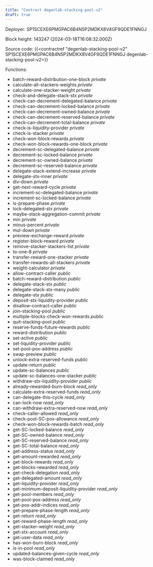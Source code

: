 ```yaml
---
title: "Contract degenlab-stacking-pool-v2"
draft: true
---
```

Deployer: SP1SCEXE6PMGPAC6B4N5P2MDKX8V4GF9QDE1FNNGJ


 



Block height: 143247 (2024-03-18T16:08:32.000Z)

Source code: {{<contractref "degenlab-stacking-pool-v2" SP1SCEXE6PMGPAC6B4N5P2MDKX8V4GF9QDE1FNNGJ degenlab-stacking-pool-v2>}}

Functions:

* batch-reward-distribution-one-block _private_
* calculate-all-stackers-weights _private_
* calculate-one-stacker-weight _private_
* check-and-delegate-stack-stx _private_
* check-can-decrement-delegated-balance _private_
* check-can-decrement-locked-balance _private_
* check-can-decrement-owned-balance _private_
* check-can-decrement-reserved-balance _private_
* check-can-decrement-total-balance _private_
* check-is-liquidity-provider _private_
* check-is-stacker _private_
* check-won-block-rewards _private_
* check-won-block-rewards-one-block _private_
* decrement-sc-delegated-balance _private_
* decrement-sc-locked-balance _private_
* decrement-sc-owned-balance _private_
* decrement-sc-reserved-balance _private_
* delegate-stack-extend-increase _private_
* delegate-stx-inner _private_
* div-down _private_
* get-next-reward-cycle _private_
* increment-sc-delegated-balance _private_
* increment-sc-locked-balance _private_
* is-prepare-phase _private_
* lock-delegated-stx _private_
* maybe-stack-aggregation-commit _private_
* min _private_
* minus-percent _private_
* mul-down _private_
* preview-exchange-reward _private_
* register-block-reward _private_
* remove-stacker-stackers-list _private_
* to-one-8 _private_
* transfer-reward-one-stacker _private_
* transfer-rewards-all-stackers _private_
* weight-calculator _private_
* allow-contract-caller _public_
* batch-reward-distribution _public_
* delegate-stack-stx _public_
* delegate-stack-stx-many _public_
* delegate-stx _public_
* deposit-stx-liquidity-provider _public_
* disallow-contract-caller _public_
* join-stacking-pool _public_
* multiple-blocks-check-won-rewards _public_
* quit-stacking-pool _public_
* reserve-funds-future-rewards _public_
* reward-distribution _public_
* set-active _public_
* set-liquidity-provider _public_
* set-pool-pox-address _public_
* swap-preview _public_
* unlock-extra-reserved-funds _public_
* update-return _public_
* update-sc-balances _public_
* update-sc-balances-one-stacker _public_
* withdraw-stx-liquidity-provider _public_
* already-rewarded-burn-block _read_only_
* calculate-extra-reserved-funds _read_only_
* can-delegate-this-cycle _read_only_
* can-lock-now _read_only_
* can-withdraw-extra-reserved-now _read_only_
* check-caller-allowed _read_only_
* check-pool-SC-pox-allowance _read_only_
* check-won-block-rewards-batch _read_only_
* get-SC-locked-balance _read_only_
* get-SC-owned-balance _read_only_
* get-SC-reserved-balance _read_only_
* get-SC-total-balance _read_only_
* get-address-status _read_only_
* get-amount-rewarded _read_only_
* get-block-rewards _read_only_
* get-blocks-rewarded _read_only_
* get-check-delegation _read_only_
* get-delegated-amount _read_only_
* get-liquidity-provider _read_only_
* get-minimum-deposit-liquidity-provider _read_only_
* get-pool-members _read_only_
* get-pool-pox-address _read_only_
* get-pox-addr-indices _read_only_
* get-prepare-phase-length _read_only_
* get-return _read_only_
* get-reward-phase-length _read_only_
* get-stacker-weight _read_only_
* get-stx-account _read_only_
* get-user-data _read_only_
* has-won-burn-block _read_only_
* is-in-pool _read_only_
* updated-balances-given-cycle _read_only_
* was-block-claimed _read_only_
